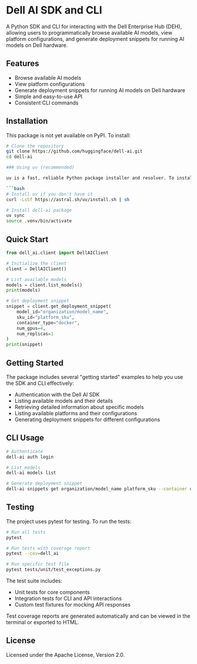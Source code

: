 # Dell AI SDK and CLI

A Python SDK and CLI for interacting with the Dell Enterprise Hub (DEH), allowing users to programmatically browse available AI models, view platform configurations, and generate deployment snippets for running AI models on Dell hardware.

## Features

- Browse available AI models
- View platform configurations
- Generate deployment snippets for running AI models on Dell hardware
- Simple and easy-to-use API
- Consistent CLI commands

## Installation

This package is not yet available on PyPI. To install:

```bash
# Clone the repository
git clone https://github.com/huggingface/dell-ai.git
cd dell-ai

### Using uv (recommended)

uv is a fast, reliable Python package installer and resolver. To install with uv:

```bash
# Install uv if you don't have it
curl -LsSf https://astral.sh/uv/install.sh | sh

# Install dell-ai package
uv sync
source .venv/bin/activate
```

## Quick Start

```python
from dell_ai.client import DellAIClient

# Initialize the client
client = DellAIClient()

# List available models
models = client.list_models()
print(models)

# Get deployment snippet
snippet = client.get_deployment_snippet(
    model_id="organization/model_name",
    sku_id="platform_sku",
    container_type="docker",
    num_gpus=4,
    num_replicas=1
)
print(snippet)
```

## Getting Started

The package includes several "getting started" examples to help you use the SDK and CLI effectively:

- Authentication with the Dell AI SDK
- Listing available models and their details
- Retrieving detailed information about specific models
- Listing available platforms and their configurations
- Generating deployment snippets for different configurations

## CLI Usage

```bash
# Authenticate
dell-ai auth login

# List models
dell-ai models list

# Generate deployment snippet
dell-ai snippets get organization/model_name platform_sku --container docker --gpus 4 --replicas 1
```

## Testing

The project uses pytest for testing. To run the tests:

```bash
# Run all tests
pytest

# Run tests with coverage report
pytest --cov=dell_ai

# Run specific test file
pytest tests/unit/test_exceptions.py
```

The test suite includes:
- Unit tests for core components
- Integration tests for CLI and API interactions
- Custom test fixtures for mocking API responses

Test coverage reports are generated automatically and can be viewed in the terminal or exported to HTML.

## License

Licensed under the Apache License, Version 2.0.
